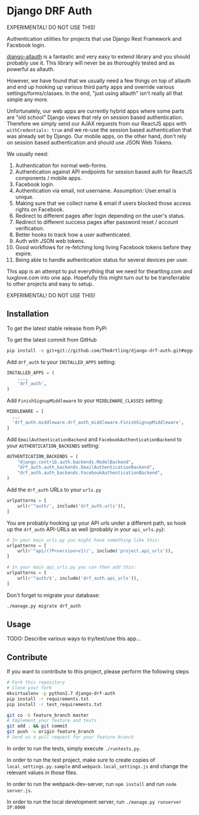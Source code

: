 # Django DRF Auth

EXPERIMENTAL! DO NOT USE THIS!

Authentication utilities for projects that use Django Rest Framework and
Facebook login.

[django-allauth](https://github.com/pennersr/django-allauth) is a fantastic
and very easy to extend library and you should probably use it. This library
will never be as thoroughly tested and as powerful as allauth.

However, we have found that we usually need a few things on top of allauth and
end up hooking up various third party apps and override various
settings/forms/classes. In the end, "just using allauth" isn't really all that simple any more.

Unfortunately, our web apps are currently hybrid apps where some parts are
"old school" Django views that rely on session based authentication. Therefore
we simply send our AJAX requests from our ReactJS apps with
`withCredentials: true` and we re-use the session based authentication that was
already set by Django. Our mobile apps, on the other hand, don't rely on
session based authentication and should use JSON Web Tokens.

We usually need:

1. Authentication for normal web-forms.
1. Authentication against API endpoints for session based auth for ReactJS
   components / mobile apps.
1. Facebook login.
1. Authentication via email, not username. Assumption: User.email is unique.
1. Making sure that we collect name & email if users blocked those access
   rights on Facebook.
1. Redirect to different pages after login depending on the user's status.
1. Redirect to different success pages after password reset / account
   verification.
1. Better hooks to track how a user authenticated.
1. Auth with JSON web tokens.
1. Good workflows for re-fetching long living Facebook tokens before they
   expire.
1. Being able to handle authentication status for several devices per user.

This app is an attempt to put everything that we need for theartling.com and
luxglove.com into one app. Hopefully this might turn out to be transferrable
to other projects and easy to setup.

EXPERIMENTAL! DO NOT USE THIS!


## Installation

To get the latest stable release from PyPi

To get the latest commit from GitHub

```bash
pip install -e git+git://github.com/TheArtling/django-drf-auth.git#egg=drf_auth
```

Add `drf_auth` to your `INSTALLED_APPS` setting:

```python
INSTALLED_APPS = (
    ...,
    'drf_auth',
)
```

Add `FinishSignupMiddleware` to your `MIDDLEWARE_CLASSES` setting:

```python
MIDDLEWARE = [
  ...
  'drf_auth.middleware.drf_auth_middleware.FinishSignupMiddleware',
]
```

Add `EmailAuthenticationBackend` and `FacebookAuthenticationBackend` to your
`AUTHENTICATION_BACKENDS` setting:

```python
AUTHENTICATION_BACKENDS = (
    "django.contrib.auth.backends.ModelBackend",
    "drf_auth.auth_backends.EmailAuthenticationBackend",
    "drf_auth.auth_backends.FacebookAuthenticationBackend",
)
```

Add the `drf_auth` URLs to your `urls.py`

```python
urlpatterns = [
    url(r'^auth/', include('drf_auth.urls')),
]
```

You are probably hooking up your API urls under a different path, so hook
up the `drf_auth` API-URLs as well (probably in your `api_urls.py`):

```python
# In your main urls.py you might have something like this:
urlpatterns = [
    url(r'^api/(?P<version>v1)/', include('project.api_urls')),
]

# In your main api_urls.py you can then add this:
urlpatterns = [
    url(r'^auth/$', include('drf_auth.api_urls')),
]
```

Don't forget to migrate your database:

```bash
./manage.py migrate drf_auth
```


## Usage

TODO: Describe various ways to try/test/use this app...


## Contribute

If you want to contribute to this project, please perform the following steps

```bash
# Fork this repository
# Clone your fork
mkvirtualenv -p python2.7 django-drf-auth
pip install -r requirements.txt
pip install -r test_requirements.txt

git co -b feature_branch master
# Implement your feature and tests
git add . && git commit
git push -u origin feature_branch
# Send us a pull request for your feature branch
```

In order to run the tests, simply execute `./runtests.py`.

In order to run the test project, make sure to create copies of
`local_settings.py.sample` and `webpack.local_settings.js` and change the
relevant values in those files.

In order to run the webpack-dev-server, run `npm install` and run
`node server.js`.

In order to run the local development server, run
`./manage.py runserver IP:8000`
